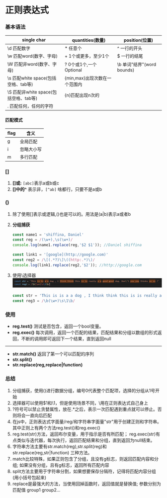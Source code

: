 # 正则表达式

### 基本语法
single char | quantities(数量) | position(位置)
-|-|-
\d 匹配数字 | * 任意个 | ^ 一行的开头
\w 匹配word(数字、字母) | + 1个或更多，至少1个 |	$ 一行的结尾
\W 匹配非word(数字、字母) | ? 0个或1个,一个Optional	| \b 单词"结界"(word bounds)
\s 匹配white space(包括空格、tab等) | {min,max}出现次数在一个范围内|
\S 匹配非white space(包括空格、tab等) | {n}匹配出现n次的
. 匹配任何，任何的字符| |

#### 匹配模式
flag | 含义
--|-- 
g | 全局匹配
i | 忽略大小写
m | 多行匹配

### [] 
1. **[]或:** `[abc]`表示a或b或c
2. **[]中的^** 表示非，`[^ab]` 啥都行，只要不是a或b
### ()
1. 除了使用[]表示或逻辑,()也是可以的。用法是(a|b)表示a或者b
2. **分组捕获**

    ```js
    const name1 = 'shiffina, Daniel'
    const reg = /(\w+),\s(\w+)/
    console.log(name1.replace(reg,'$2 $1')); //Daniel shiffina
    ```
    ```js
    const link1 = '[google](http://google.com)' 
    const reg2 = /\[(.*?)\]\((http:.*)\)/
    console.log(link1.replace(reg2,'$2')); //http://google.com
    ```
3. 使用\选择器
    ![例子](https://github.com/dishui1238/Notes/blob/master/%E6%AD%A3%E5%88%99%E8%A1%A8%E8%BE%BE%E5%BC%8F/imgs/reg.PNG)
    ```js
    const str = 'This is is a a dog , I think think this is is really a a good good dog. Don\'t you you thinks so so ?'
    const reg3 = /\b(\w+)\s\1\b/
    ```

### 使用
- **reg.test()** 测试是否包含，返回一个bool变量。
- **reg.exec()** 每次调用，返回一个匹配的结果，匹配结果和分组以数组的形式返回，不断的调用即可返回下一个结果，直到返回null
------
- **str.match()** 返回了第一个可以匹配的序列
- **str.split()**
- **str.replace(reg,replace|function)**

### 总结

1. 分组捕获，使用()进行数据分组，编号0代表整个匹配项，选择的分组从1号开始
2. 选择器可以使用$1和\1，但是使用场景不同，\用在正则表达式自己身上
3. ?符号可以禁止贪婪属性，放在.*之后，表示一次匹配遇到重点就可以停止。否则将会一直向后匹配
4. 在js中，正则表达式字面量/reg/和字符串字面量"str"用于创建正则和字符串。其中正则上有两个方法reg.test()和reg.exec()
5. reg.test(str)方法，返回布尔变量，用于指示是否有所匹配； reg.exec(str)有点类似与迭代器，每次执行，返回匹配结果和分组，直到返回为null结束。
6. 字符串方法主要有str.match(reg),str.split(reg)和str.replace(reg,str|function) 三种方法。
7. match比较特殊，如果正则包含了分组，且没有g标志，则返回匹配内容和分组; 如果没有分组，且有g标志，返回所有匹配内容
8. split方法主要用于字符串分割，如果想要保存分隔符，记得将匹配内容分组(用小括号包起来)
9. replace是最强大的方法，当使用回掉函数时，返回值就是替换值; 参数分别为匹配值 group1 group2...

